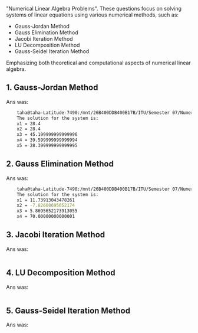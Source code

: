 "Numerical Linear Algebra Problems". These questions focus on solving systems of linear equations using various numerical methods, such as:

- Gauss-Jordan Method
- Gauss Elimination Method
- Jacobi Iteration Method
- LU Decomposition Method
- Gauss-Seidel Iteration Method

Emphasizing both theoretical and computational aspects of numerical linear algebra.


## 1. Gauss-Jordan Method 
Ans was:
```bash
    taha@taha-Latitude-7490:/mnt/26B400DDB400B17B/ITU/Semester 07/Numerical Computing/Numerical Computing - MT433/Assignments/Assi 2/Numerical Linear Algebra Problems$ python3 gauss_jordan_elimination.py 
    The solution for the system is:
    x1 = 28.4
    x2 = 28.4
    x3 = 45.199999999999996
    x4 = 39.599999999999994
    x5 = 28.399999999999995
```

## 2. Gauss Elimination Method
Ans was:
```bash
    taha@taha-Latitude-7490:/mnt/26B400DDB400B17B/ITU/Semester 07/Numerical Computing/Numerical Computing - MT433/Assignments/Assi 2/Numerical Linear Algebra Problems$ python3 gauss_elimination.py
    The solution for the system is:
    x1 = 11.73913043478261
    x2 = -7.82608695652174
    x3 = 5.8695652173913055
    x4 = 70.00000000000001
```

## 3. Jacobi Iteration Method
Ans was:

```bash
```

## 4. LU Decomposition Method
Ans was:

```bash
```

## 5. Gauss-Seidel Iteration Method
Ans was:

```bash
```